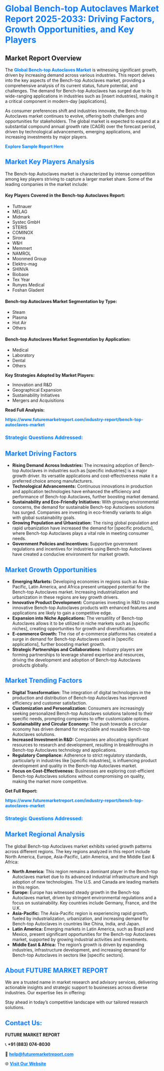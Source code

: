 <h1 style="color: #007BFF;">Global Bench-top Autoclaves Market Report 2025-2033: Driving Factors, Growth Opportunities, and Key Players</h1>

<section id="overview">
<h2>Market Report Overview</h2>
<p>The <a href="https://www.futuremarketreport.com/industry-report/bench-top-autoclaves-market" style="color: #007BFF; text-decoration: none;"><strong>Global Bench-top Autoclaves Market</strong></a> is witnessing significant growth, driven by increasing demand across various industries. This report delves into the key aspects of the Bench-top Autoclaves market, providing a comprehensive analysis of its current status, future potential, and challenges. The demand for Bench-top Autoclaves has surged due to its wide-ranging applications in industries such as [insert industries], making it a critical component in modern-day [applications].</p>
<p>As consumer preferences shift and industries innovate, the Bench-top Autoclaves market continues to evolve, offering both challenges and opportunities for stakeholders. The global market is expected to expand at a substantial compound annual growth rate (CAGR) over the forecast period, driven by technological advancements, emerging applications, and increasing investments by major players.</p>
</section>

<section id="overview">
<p><a href="https://www.futuremarketreport.com/request-sample/reportId=46466" style="color: #007BFF; text-decoration: none;"><strong>Explore Sample Report Here</strong></a></p>
</section>

<section id="key-players">
<h2 style="color: #007BFF;">Market Key Players Analysis</h2>
<p>The Bench-top Autoclaves market is characterized by intense competition among key players striving to capture a larger market share. Some of the leading companies in the market include:</p>
<h4>Key Players Covered in the Bench-top Autoclaves Report:</h4>
<ul><li>Tuttnauer</li><li>MELAG</li><li>Midmark</li><li>Systec GmbH</li><li>STERIS</li><li>COMINOX</li><li>Sirona</li><li>W&amp;H</li><li>Memmert</li><li>NAMROL</li><li>Moonmed Group</li><li>Elektro-mag</li><li>SHINVA</li><li>Biobase</li><li>Tex Year</li><li>Runyes Medical</li><li>Foshan Gladent</li></ul>
<h4>Bench-top Autoclaves Market Segmentation by Type:</h4>
<ul><li>Steam</li><li>Plasma</li><li>Hot Air</li><li>Others</li></ul>

<h4>Bench-top Autoclaves Market Segmentation by Application:</h4>
<ul><li>Medical</li><li>Laboratory</li><li>Dental</li><li>Others</li></ul>
<p><strong>Key Strategies Adopted by Market Players:</strong></p>
<ul>
<li>Innovation and R&D</li>
<li>Geographical Expansion</li>
<li>Sustainability Initiatives</li>
<li>Mergers and Acquisitions</li>
</ul>
</section>

<section>
<p><strong>Read Full Analysis: </strong></p><a href="https://www.futuremarketreport.com/industry-report/bench-top-autoclaves-market" style="color: #007BFF; text-decoration: none;"><strong>https://www.futuremarketreport.com/industry-report/bench-top-autoclaves-market</strong></a>
<h3 style="color: #007BFF;">Strategic Questions Addressed:</h3>
</section>

<section id="driving-factors">
<h2 style="color: #007BFF;">Market Driving Factors</h2>
<ul>
<li><strong>Rising Demand Across Industries:</strong> The increasing adoption of Bench-top Autoclaves in industries such as [specific industries] is a major growth driver. Its versatile applications and cost-effectiveness make it a preferred choice among manufacturers.</li>
<li><strong>Technological Advancements:</strong> Continuous innovations in production and application technologies have enhanced the efficiency and performance of Bench-top Autoclaves, further boosting market demand.</li>
<li><strong>Sustainability and Eco-Friendly Initiatives:</strong> With growing environmental concerns, the demand for sustainable Bench-top Autoclaves solutions has surged. Companies are investing in eco-friendly variants to align with global sustainability goals.</li>
<li><strong>Growing Population and Urbanization:</strong> The rising global population and rapid urbanization have increased the demand for [specific products], where Bench-top Autoclaves plays a vital role in meeting consumer needs.</li>
<li><strong>Government Policies and Incentives:</strong> Supportive government regulations and incentives for industries using Bench-top Autoclaves have created a conducive environment for market growth.</li>
</ul>
</section>

<section id="growth-opportunities">
<h2 style="color: #007BFF;">Market Growth Opportunities</h2>
<ul>
<li><strong>Emerging Markets:</strong> Developing economies in regions such as Asia-Pacific, Latin America, and Africa present untapped potential for the Bench-top Autoclaves market. Increasing industrialization and urbanization in these regions are key growth drivers.</li>
<li><strong>Innovative Product Development:</strong> Companies investing in R&D to create innovative Bench-top Autoclaves products with enhanced features and applications are likely to gain a competitive edge.</li>
<li><strong>Expansion into Niche Applications:</strong> The versatility of Bench-top Autoclaves allows it to be utilized in niche markets such as [specific niches], creating opportunities for growth and diversification.</li>
<li><strong>E-commerce Growth:</strong> The rise of e-commerce platforms has created a surge in demand for Bench-top Autoclaves used in [specific applications], further boosting market growth.</li>
<li><strong>Strategic Partnerships and Collaborations:</strong> Industry players are forming partnerships to leverage shared expertise and resources, driving the development and adoption of Bench-top Autoclaves products globally.</li>
</ul>
</section>

<section id="trending-factors">
<h2 style="color: #007BFF;">Market Trending Factors</h2>
<ul>
<li><strong>Digital Transformation:</strong> The integration of digital technologies in the production and distribution of Bench-top Autoclaves has improved efficiency and customer satisfaction.</li>
<li><strong>Customization and Personalization:</strong> Consumers are increasingly seeking personalized Bench-top Autoclaves solutions tailored to their specific needs, prompting companies to offer customizable options.</li>
<li><strong>Sustainability and Circular Economy:</strong> The push towards a circular economy has driven demand for recyclable and reusable Bench-top Autoclaves solutions.</li>
<li><strong>Increased Investment in R&D:</strong> Companies are allocating significant resources to research and development, resulting in breakthroughs in Bench-top Autoclaves technology and applications.</li>
<li><strong>Regulatory Compliance:</strong> Adherence to strict regulatory standards, particularly in industries like [specific industries], is influencing product development and quality in the Bench-top Autoclaves market.</li>
<li><strong>Focus on Cost-Effectiveness:</strong> Businesses are exploring cost-efficient Bench-top Autoclaves solutions without compromising on quality, making the market more competitive.</li>
</ul>
</section>

<section>
<p><strong>Get Full Report: </strong></p><a href="https://www.futuremarketreport.com/industry-report/bench-top-autoclaves-market" style="color: #007BFF; text-decoration: none;"><strong>https://www.futuremarketreport.com/industry-report/bench-top-autoclaves-market</strong></a>
<h3 style="color: #007BFF;">Strategic Questions Addressed:</h3>
</section>


<section id="regional-analysis">
<h2 style="color: #007BFF;">Market Regional Analysis</h2>
<p>The global Bench-top Autoclaves market exhibits varied growth patterns across different regions. The key regions analyzed in this report include North America, Europe, Asia-Pacific, Latin America, and the Middle East & Africa:</p>
<ul>
<li><strong>North America:</strong> This region remains a dominant player in the Bench-top Autoclaves market due to its advanced industrial infrastructure and high adoption of new technologies. The U.S. and Canada are leading markets in this region.</li>
<li><strong>Europe:</strong> Europe has witnessed steady growth in the Bench-top Autoclaves market, driven by stringent environmental regulations and a focus on sustainability. Key countries include Germany, France, and the U.K.</li>
<li><strong>Asia-Pacific:</strong> The Asia-Pacific region is experiencing rapid growth, fueled by industrialization, urbanization, and increasing demand for Bench-top Autoclaves in countries like China, India, and Japan.</li>
<li><strong>Latin America:</strong> Emerging markets in Latin America, such as Brazil and Mexico, present significant opportunities for the Bench-top Autoclaves market, supported by growing industrial activities and investments.</li>
<li><strong>Middle East & Africa:</strong> The region’s growth is driven by expanding industries, infrastructure development, and increasing demand for Bench-top Autoclaves in sectors like [specific sectors].</li>
</ul>
</section>

<footer>
<h2 style="color: #007BFF;">About FUTURE MARKET REPORT</h2>
<p>We are a trusted name in market research and advisory services, delivering actionable insights and strategic support to businesses across diverse industries. Our expertise lies in offering:</p>

<p>Stay ahead in today’s competitive landscape with our tailored research solutions.</p>

<h2 style="color: #007BFF;">Contact Us:</h2>
<p><strong>FUTURE MARKET REPORT</strong></p>
<p>📞 <strong>+91 (883) 074-8030</strong></p>
<p>📧 <strong><a href="mailto:help@futuremarketreport.com" style="color: #007BFF;">help@futuremarketreport.com</a></strong></p>
<p>🌐 <strong><a href="https://www.futuremarketreport.com/" style="color: #007BFF;">Visit Our Website</a></strong></p>
</footer>